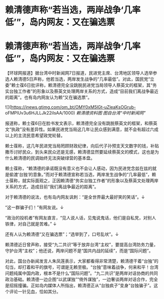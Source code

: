 # 赖清德声称“若当选，两岸战争‘几率低’”，岛内网友：又在骗选票

# 赖清德声称“若当选，两岸战争‘几率低’”，岛内网友：又在骗选票

【环球网报道】据台湾中时新闻网7日报道，民进党主席、台湾地区领导人选举参选人赖清德5日声称，他若当选，两岸发生战争的“几率最低”。对此，国民党“立委”赖士葆6日批评称，赖清德完全没跳脱民进党当局领导人蔡英文的框架，其“务实台独工作者”的形象以及蔡英文处理两岸关系的方式，造成“目前我们离战争最近的距离”。也有岛内网友认为赖“又在骗选票”。

![](https://inews.gtimg.com/om_bt/OMY0xM5lGt-uZleaKsOGrub-
oFMPlUv3u6HJLLJk22iIsAA/1000) _赖清德资料图 图自台湾“中时新闻网”_

报道称，赖士葆6日在脸书发文表示，赖清德完全没有跳脱蔡英文的框架，和蔡英文“执政”没有差异性。如果民进党当局这几年让民众感到满意，就不会有超过六成以上的主流民意希望政党轮替。

赖士葆称，这几年民进党当局罔顾财政纪律，向后代子孙预支天文数字的钱，补贴撒币讨好民众，到头来民众还是无感，赖清德显然要延续蔡英文的模式，这也是为什么赖清德的民调始终无法突破绿营的基本盘。

赖士葆称，“赖清德的承诺既没有意义也不会让人感动，因为民进党念兹在兹的就是偷渡‘台独’的意象。”而对于赖清德宣称若当选，两岸发生战争的“几率最低”，赖士葆称，就实际面观之，正因赖清德“务实台独工作者”的形象以及蔡英文处理两岸关系的方式，造成目前“我们离战争最近的距离”。

对于赖清德的说法，也有岛内网友讽刺：“是全世界最大最好笑的笑话”。↓

“这一群骗子们！”有网友说。↓

“政治的投机者”有网友直言，“见人说人话，见鬼说鬼话，他们是自私党，对别人铁律，对自己就是苦难。” ↓

还有人认为赖清德“又在骗选票”；“选举到了，口号乱吠”。↓

赖清德近日曾声称，接受“九二共识”等于放弃台湾“主权”，要提高台湾防务力量，守护台湾“主权”；他还说，两岸问题不是“国共内战的延续”，而是“国际问题”。

对此，国台办新闻发言人朱凤莲表示，大家都看得非常清楚，赖清德干着“台独”的勾当，却打着和平的旗号，可谓是无赖至极。“台独”意味着战争，何来和平！台湾问题纯属中国内政，根本不是什么“国际问题”。“九二共识”是两岸对话协商的共同政治基础。赖清德一边企图“以武谋独”“倚外谋独”，一边奢谈两岸对话合作，完全是招摇撞骗。正如岛内媒体人所指出，赖清德正从“台独疯子”变身“台独骗子”。这个评论一针见血，恰如其分。

